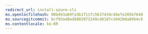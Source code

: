 ```yaml
---
redirect_url: install-azure-cli
ms.openlocfilehash: 08b493a69fa3b1f11fc5637434c4befe205bf640
ms.sourcegitcommit: bcf93ad8ed8802072249cd8187cd4420da89b4c6
ms.contentlocale: ko-KR
---
```

